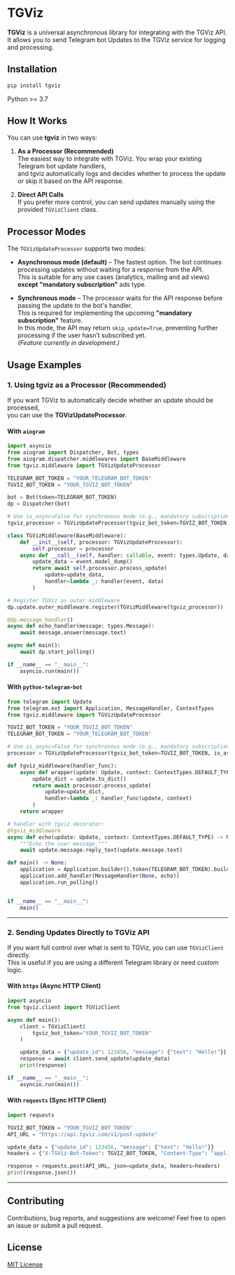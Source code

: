 # TGViz

**TGViz** is a universal asynchronous library for integrating with the TGViz API.  
It allows you to send Telegram bot Updates to the TGViz service for logging and processing. 

## Installation

```bash
pip install tgviz
```

Python >= 3.7

## How It Works

You can use **tgviz** in two ways:

1. **As a Processor (Recommended)**  
   The easiest way to integrate with TGViz. You wrap your existing Telegram bot update handlers,  
   and tgviz automatically logs and decides whether to process the update or skip it based on the API response.  
   
2. **Direct API Calls**  
   If you prefer more control, you can send updates manually using the provided `TGVizClient` class.

## Processor Modes

The `TGVizUpdateProcessor` supports two modes:  

- **Asynchronous mode (default)** – The fastest option. The bot continues processing updates without waiting for a response from the API.  
  This is suitable for any use cases (analytics, mailing and ad views) **except "mandatory subscription"** ads type.  

- **Synchronous mode** – The processor waits for the API response before passing the update to the bot's handler.  
  This is required for implementing the upcoming **"mandatory subscription"** feature.  
  In this mode, the API may return `skip_update=True`, preventing further processing if the user hasn’t subscribed yet.  
  _(Feature currently in development.)_  


## Usage Examples

### 1. Using tgviz as a Processor (Recommended)

If you want TGViz to automatically decide whether an update should be processed,  
you can use the **TGVizUpdateProcessor**.  


#### With `aiogram`

```python
import asyncio
from aiogram import Dispatcher, Bot, types
from aiogram.dispatcher.middlewares import BaseMiddleware
from tgviz.middleware import TGVizUpdateProcessor

TELEGRAM_BOT_TOKEN = "YOUR_TELEGRAM_BOT_TOKEN"
TGVIZ_BOT_TOKEN = "YOUR_TGVIZ_BOT_TOKEN"

bot = Bot(token=TELEGRAM_BOT_TOKEN)
dp = Dispatcher(bot)

# Use is_async=False for synchronous mode (e.g., mandatory subscription feature)
tgviz_processor = TGVizUpdateProcessor(tgviz_bot_token=TGVIZ_BOT_TOKEN, is_async=True)

class TGVizMiddleware(BaseMiddleware):
    def __init__(self, processor: TGVizUpdateProcessor):
        self.processor = processor
    async def __call__(self, handler: callable, event: types.Update, data: dict):
        update_data = event.model_dump()
        return await self.processor.process_update(
            update=update_data,
            handler=lambda _: handler(event, data)
        )

# Register TGViz as outer middleware
dp.update.outer_middleware.register(TGVizMiddleware(tgviz_processor))

@dp.message_handler()
async def echo_handler(message: types.Message):
    await message.answer(message.text)

async def main():
    await dp.start_polling()

if __name__ == "__main__":
    asyncio.run(main())
```

#### With `python-telegram-bot`

```python
from telegram import Update
from telegram.ext import Application, MessageHandler, ContextTypes
from tgviz.middleware import TGVizUpdateProcessor

TGVIZ_BOT_TOKEN = "YOUR_TGVIZ_BOT_TOKEN"
TELEGRAM_BOT_TOKEN = "YOUR_TELEGRAM_BOT_TOKEN"

# Use is_async=False for synchronous mode (e.g., mandatory subscription feature)
processor = TGVizUpdateProcessor(tgviz_bot_token=TGVIZ_BOT_TOKEN, is_async=True)

def tgviz_middleware(handler_func):
    async def wrapper(update: Update, context: ContextTypes.DEFAULT_TYPE):
        update_dict = update.to_dict()
        return await processor.process_update(
            update=update_dict,
            handler=lambda _: handler_func(update, context)
        )
    return wrapper

# handler with tgviz decorator:
@tgviz_middleware
async def echo(update: Update, context: ContextTypes.DEFAULT_TYPE) -> None:
    """Echo the user message."""
    await update.message.reply_text(update.message.text)

def main() -> None:
    application = Application.builder().token(TELEGRAM_BOT_TOKEN).build()
    application.add_handler(MessageHandler(None, echo))
    application.run_polling()


if __name__ == "__main__":
    main()
```

---

### 2. Sending Updates Directly to TGViz API

If you want full control over what is sent to TGViz, you can use `TGVizClient` directly.  
This is useful if you are using a different Telegram library or need custom logic.

#### With `httpx` (Async HTTP Client)

```python
import asyncio
from tgviz.client import TGVizClient

async def main():
    client = TGVizClient(
        tgviz_bot_token="YOUR_TGVIZ_BOT_TOKEN"
    )

    update_data = {"update_id": 123456, "message": {"text": "Hello!"}}
    response = await client.send_update(update_data)
    print(response)

if __name__ == "__main__":
    asyncio.run(main())
```

#### With `requests` (Sync HTTP Client)

```python
import requests

TGVIZ_BOT_TOKEN = "YOUR_TGVIZ_BOT_TOKEN"
API_URL = "https://api.tgviz.com/v1/post-update"

update_data = {"update_id": 123456, "message": {"text": "Hello!"}}
headers = {"X-TGViz-Bot-Token": TGVIZ_BOT_TOKEN, "Content-Type": "application/json"}

response = requests.post(API_URL, json=update_data, headers=headers)
print(response.json())
```

---


## Contributing

Contributions, bug reports, and suggestions are welcome! Feel free to open an issue or submit a pull request.

## License

[MIT License](LICENSE)
